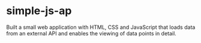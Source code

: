 # simple-js-ap
Built a small web application with HTML, CSS and JavaScript that loads data from an external API and enables the viewing of data points in detail. 
